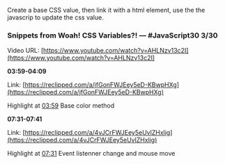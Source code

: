 Create a base CSS value, then link it with a html element, use the the javascrip to update the css value.

### Snippets from Woah! CSS Variables?! — #JavaScript30 3/30

Video URL: [https://www.youtube.com/watch?v=AHLNzv13c2I](https://www.youtube.com/watch?v=AHLNzv13c2I)

**03:59-04:09**

Link: [https://reclipped.com/a/jfGonFWJEey5eD-KBwpHXg](https://reclipped.com/a/jfGonFWJEey5eD-KBwpHXg)

Highlight at [03:59](https://www.youtube.com/watch?v=AHLNzv13c2I&t=239s) Base color method

**07:31-07:41**

Link: [https://reclipped.com/a/4vJCrFWJEey5eUvlZHxlig](https://reclipped.com/a/4vJCrFWJEey5eUvlZHxlig)

Highlight at [07:31](https://www.youtube.com/watch?v=AHLNzv13c2I&t=451s) Event listenner change and mouse move